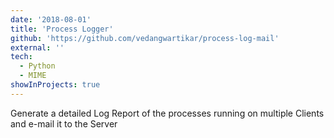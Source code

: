 ```yaml
---
date: '2018-08-01'
title: 'Process Logger'
github: 'https://github.com/vedangwartikar/process-log-mail'
external: ''
tech:
  - Python
  - MIME
showInProjects: true
---
```


Generate a detailed Log Report of the processes running on multiple Clients and e-mail it to the Server
